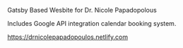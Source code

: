 Gatsby Based Wesbite for Dr. Nicole Papadopolous

Includes Google API integration calendar booking system.

https://drnicolepapadopoulos.netlify.com
